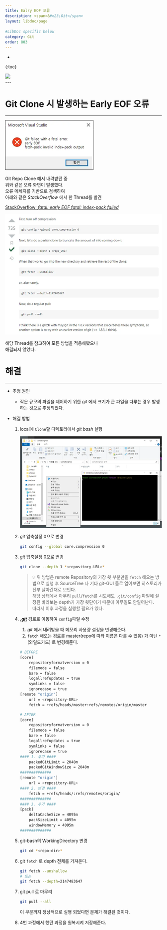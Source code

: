 ```yaml
---
title: Ealry EOF 오류
description: <span>&#x23;Git</span>
layout: libdoc/page

#LibDoc specific below
category: Git
order: 803
---
```

* 
{:toc}

<div align="left">
    <img src="https://img.shields.io/badge/Git-F05032?style=flat&logo=git&logoColor=white"/>
</div>
---


# Git Clone 시 발생하는 Early EOF 오류
---
![](/assets/docs/800_Git/803/1.webp)

Git Repo Clone 해서 내려받던 중<br/>
위와 같은 오류 화면이 발생했다.<br/>
오류 메세지를 기반으로 검색하여<br/>
아래와 같은 *StackOverflow* 에서 한 Thread를 발견

[StackOverflow: *fatal: early EOF fatal: index-pack failed*](https://stackoverflow.com/questions/21277806/fatal-early-eof-fatal-index-pack-failed)

![](/assets/docs/800_Git/803/2.webp)

해당 Thread를 참고하여 모든 방법을 적용해봤으나<br/>
해결되지 않았다.<br/>

# 해결
---
* 추정 원인
    * 작은 규모의 파일을 제어하기 위한 git 에서 크기가 큰 파일을 다루는 경우 발생하는 것으로 추정되었다.        
    
* 해결 방법
    1. local에 `Clone`할 디렉토리에서 *git bash* 실행
        
        ![](/assets/docs/800_Git/803/3.webp)
        
    2. *git* 압축설정 0으로 변경
        
        ```bash
        git config --global core.compression 0
        ```
        
    3. *git* 압축설정 0으로 변경
        
        ```bash
        git clone --depth 1 *<repository-URL>*
        ```
        
        > 💡
        > 위 방법은 remote Repository의 가장 윗 부분만을
        > `fetch` 해오는 방법으로 실행 후
        > SourceTree 나 기타 git-GUI 툴로 열어보면
        > 히스토리가 전부 날아간채로 보인다.<br/>
        > 해당 상태에서 아무리 `pull`/`fetch`를 시도해도
        > `.git/config` 파일에 설정된 바라보는 depth가
        > 가장 윗단이기 때문에 아무일도 안일어난다.<br/>
        > 따라서 이후 과정을 실행할 필요가 있다.
        
    4. ***<u>.git</u>*** 경로로 이동하여 `config`파일 수정
        1. *git* 에서 내려받을 때 메모리 사용량 설정을 변경해준다.
        2. `fetch` 해오는 경로를 master(repo에 따라 이름은 다를 수 있음) 가 아닌 `*` (와일드카드) 로 변경해준다.
        
        ```bash
        # BEFORE
        [core]
        	repositoryformatversion = 0
        	filemode = false
        	bare = false
        	logallrefupdates = true
        	symlinks = false
        	ignorecase = true
        [remote "origin"]
        	url = <repository-URL> 
        	fetch = +refs/heads/master:refs/remotes/origin/master
        ```
        
        ```bash 
        # AFTER
        [core]
        	repositoryformatversion = 0
        	filemode = false
        	bare = false
        	logallrefupdates = true
        	symlinks = false
        	ignorecase = true
        #### 1. 추가 ####
        	packedGitLimit = 2048m 
        	packedGitWindowSize = 2048m 
        ##############
        [remote "origin"]
        	url = <repository-URL>
        #### 2. 변경 ####
        	fetch = +refs/heads/:refs/remotes/origin/
        ##############
        #### 3. 추가 ####
        [pack] 
            deltaCacheSize = 4095m 
            packSizeLimit = 4095m 
            windowMemory = 4095m
        ##############
        ```
        
    5. git-bash의 WorkingDirectory 변경
        
        ```bash
        git cd *<repo-dir>*
        ```
        
    6. git `fetch` 로 depth 전체를 가져온다.
        
        ```bash
        git fetch --unshallow
        # 또는
        git fetch --depth=2147483647
        ```
        
    7. git pull 로 마무리
        
        ```bash
        git pull --all
        ```

        이 부분까지 정상적으로 실행 되었다면
        문제가 해결된 것이다.
        
    8. 4번 과정에서 했던 과정을 원복시켜 저장해준다.